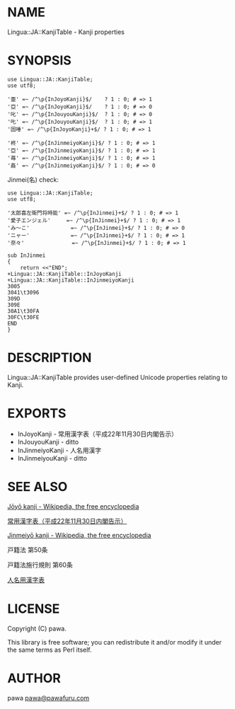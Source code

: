 # NAME

Lingua::JA::KanjiTable - Kanji properties

# SYNOPSIS

    use Lingua::JA::KanjiTable;
    use utf8;

    '亜' =~ /^\p{InJoyoKanji}$/    ? 1 : 0; # => 1
    '亞' =~ /^\p{InJoyoKanji}$/    ? 1 : 0; # => 0
    '叱' =~ /^\p{InJouyouKanji}$/  ? 1 : 0; # => 0
    '𠮟' =~ /^\p{InJouyouKanji}$/  ? 1 : 0; # => 1
    '固唾' =~ /^\p{InJoyoKanji}+$/ ? 1 : 0; # => 1

    '柊' =~ /^\p{InJinmeiyoKanji}$/ ? 1 : 0; # => 1
    '亞' =~ /^\p{InJinmeiyoKanji}$/ ? 1 : 0; # => 1
    '苺' =~ /^\p{InJinmeiyoKanji}$/ ? 1 : 0; # => 1
    '姦' =~ /^\p{InJinmeiyoKanji}$/ ? 1 : 0; # => 0

Jinmei(名) check:

    use Lingua::JA::KanjiTable;
    use utf8;

    '太郎喜左衛門将時能' =~ /^\p{InJinmei}+$/ ? 1 : 0; # => 1
    '愛子エンジェル'     =~ /^\p{InJinmei}+$/ ? 1 : 0; # => 1
    'み〜こ'             =~ /^\p{InJinmei}+$/ ? 1 : 0; # => 0
    'ニャー'             =~ /^\p{InJinmei}+$/ ? 1 : 0; # => 1
    '奈々'               =~ /^\p{InJinmei}+$/ ? 1 : 0; # => 1

    sub InJinmei
    {
        return <<"END";
    +Lingua::JA::KanjiTable::InJoyoKanji
    +Lingua::JA::KanjiTable::InJinmeiyoKanji
    3005
    3041\t3096
    309D
    309E
    30A1\t30FA
    30FC\t30FE
    END
    }

# DESCRIPTION

Lingua::JA::KanjiTable provides user-defined Unicode properties relating to Kanji.

# EXPORTS

- InJoyoKanji - 常用漢字表（平成22年11月30日内閣告示）
- InJouyouKanji - ditto
- InJinmeiyoKanji - 人名用漢字
- InJinmeiyouKanji - ditto

# SEE ALSO

[Jōyō kanji - Wikipedia, the free encyclopedia](http://en.wikipedia.org/wiki/J%C5%8Dy%C5%8D_kanji)

[常用漢字表（平成22年11月30日内閣告示）](http://www.bunka.go.jp/kokugo_nihongo/pdf/jouyoukanjihyou_h22.pdf)

[Jinmeiyō kanji - Wikipedia, the free encyclopedia](http://en.wikipedia.org/wiki/Jinmeiy%C5%8D_kanji)

戸籍法 第50条

戸籍法施行規則 第60条

[人名用漢字表](http://www.moj.go.jp/content/000058122.pdf)

# LICENSE

Copyright (C) pawa.

This library is free software; you can redistribute it and/or modify
it under the same terms as Perl itself.

# AUTHOR

pawa <pawa@pawafuru.com>
